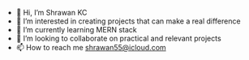 - 👋 Hi, I’m Shrawan KC
- 👀 I’m interested in creating projects that can make a real difference
- 🌱 I’m currently learning MERN stack
- 💞️ I’m looking to collaborate on practical and relevant projects
- 📫 How to reach me shrawan55@icloud.com

<!---
shrawankc11/shrawankc11 is a ✨ special ✨ repository because its `README.md` (this file) appears on your GitHub profile.
You can click the Preview link to take a look at your changes.
--->
